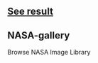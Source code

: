 ## [See result](https://nasa-gallery-git-master.yaitalla.vercel.app/)

## NASA-gallery
Browse NASA Image Library
